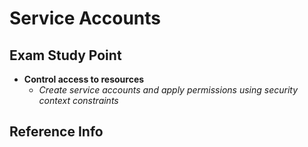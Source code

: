 # Service Accounts

## Exam Study Point

* **Control access to resources**
    * _Create service accounts and apply permissions using security context constraints_

## Reference Info
